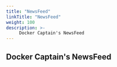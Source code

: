 ```yaml
---
title: "NewsFeed"
linkTitle: "NewsFeed"
weight: 100
description: >-
     Docker Captain's NewsFeed
---
```


## Docker Captain's NewsFeed
